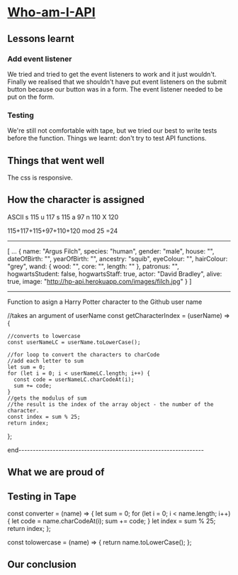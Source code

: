 # [Who-am-I-API](https://fac-15.github.io/Who-am-I-API/)

## Lessons learnt

### Add event listener 

We tried and tried to get the event listeners to work and it just wouldn't. Finally we realised that we shouldn't have put event listeners on the submit button because our button was in a form. The event listener needed to be put on the form. 

### Testing 

We're still not comfortable with tape, but we tried our best to write tests before the function. Things we learnt: don't try to test API functions. 

## Things that went well

The css is responsive.




How the character is assigned
----------------------------

  ASCII
s 115
u 117
s 115
a  97
n 110
X 120

115+117+115+97+110+120 mod 25
=24
______________________________

[ ...
    {
    name: "Argus Filch",
    species: "human",
    gender: "male",
    house: "",
    dateOfBirth: "",
    yearOfBirth: "",
    ancestry: "squib",
    eyeColour: "",
    hairColour: "grey",
    wand: {
    wood: "",
    core: "",
    length: ""
    },
    patronus: "",
    hogwartsStudent: false,
    hogwartsStaff: true,
    actor: "David Bradley",
    alive: true,
    image: "http://hp-api.herokuapp.com/images/filch.jpg"
    }
]

------------------------------------------------------------------
Function to asign a Harry Potter character to the Github user name
  
  //takes an argument of userName
  const getCharacterIndex = (userName) => {
    
    //converts to lowercase
    const userNameLC = userName.toLowerCase();
     
    //for loop to convert the characters to charCode
    //add each letter to sum
    let sum = 0;
    for (let i = 0; i < userNameLC.length; i++) {
      const code = userNameLC.charCodeAt(i);
      sum += code;
    }
    //gets the modulus of sum
    //the result is the index of the array object - the number of the character.
    const index = sum % 25;
    return index;
  };

end-----------------------------------------------------------------

## What we are proud of

Testing in Tape
---------------

const converter = (name) => {
  let sum = 0;
  for (let i = 0; i < name.length; i++) {
    let code = name.charCodeAt(i);
    sum += code;
  }
  let index = sum % 25;
  return index;
};

const tolowercase = (name) => {
  return name.toLowerCase();
};


## Our conclusion


